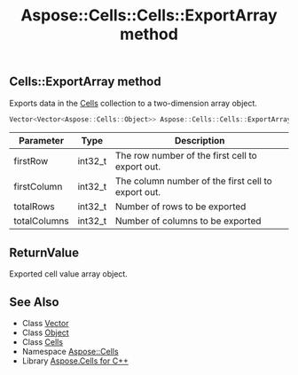 ﻿---
title: Aspose::Cells::Cells::ExportArray method
linktitle: ExportArray
second_title: Aspose.Cells for C++ API Reference
description: 'Aspose::Cells::Cells::ExportArray method. Exports data in the Cells collection to a two-dimension array object in C++.'
type: docs
weight: 13500
url: /cpp/aspose.cells/cells/exportarray/
---
## Cells::ExportArray method


Exports data in the [Cells](../) collection to a two-dimension array object.

```cpp
Vector<Vector<Aspose::Cells::Object>> Aspose::Cells::Cells::ExportArray(int32_t firstRow, int32_t firstColumn, int32_t totalRows, int32_t totalColumns)
```


| Parameter | Type | Description |
| --- | --- | --- |
| firstRow | int32_t | The row number of the first cell to export out. |
| firstColumn | int32_t | The column number of the first cell to export out. |
| totalRows | int32_t | Number of rows to be exported |
| totalColumns | int32_t | Number of columns to be exported |

## ReturnValue

Exported cell value array object.

## See Also

* Class [Vector](../../vector/)
* Class [Object](../../object/)
* Class [Cells](../)
* Namespace [Aspose::Cells](../../)
* Library [Aspose.Cells for C++](../../../)
